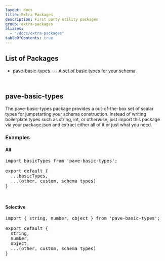 ```yaml
---
layout: docs
title: Extra Packages
description: First party utility packages 
group: extra-packages
aliases:
  - "/docs/extra-packages"
tableOfContents: true
---
```


## List of Packages

- [pave-basic-types --- A set of basic types for your schema](/docs/extra-packages/#pave-basic-types)

<br>

## pave-basic-types

The pave-basic-types package provides a out-of-the-box set of scalar types for jumpstarting your schema construction. Instead of writing boilerplate types such as string, int, or otherwise, just import this package via your package.json and extract either all of it or just what you need.

### Examples

#### All

<div class="rounded border-2 border-gray-200 bg-gray-100 p-3 overflow-x-auto">
<pre>
import basicTypes from 'pave-basic-types';<br/>
export default {
  ...basicTypes,
  ...(other, custom, schema types)
}</pre>
</div>
<br/>

#### Selective

<div class="rounded border-2 border-gray-200 bg-gray-100 p-3 overflow-x-auto">
<pre>
import { string, number, object } from 'pave-basic-types';<br/>
export default {
  string,
  number,
  object,
  ...(other, custom, schema types)
}</pre>
</div>
